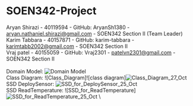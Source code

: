 # SOEN342-Project
Aryan Shirazi - 40119594 - GitHub: AryanSh1380 - aryan.nathaniel.shirazi@gmail.com - SOEN342 Section II (Team Leader) \
Karim Tabbara - 40157871 - GitHub: karim-tabbara - karimtabb2002@gmail.com - SOEN342 Section II \
Vraj patel - 40155059 - GitHub: Vraj2301 - patelvn2301@gmail.com - SOEN342 Section II \
\
Domain Model: ![Domain Model](https://github.com/AryanSh1380/SOEN342-Project/assets/97918808/41cad9db-1134-4d5a-8309-d414c28045c4) \
Class Diagram: ![Class_Diagram]![class diagram]![Class_Diagram_27_Oct](https://github.com/AryanSh1380/SOEN342-Project/assets/76165234/68608533-fe90-4523-978f-57da3ec0ac92)  \
SSD DeploySensor: ![SSD_for_DeploySensor_25_Oct](https://github.com/AryanSh1380/SOEN342-Project/assets/76165234/a72a1b9e-ba8a-4916-8024-ec90f8b8cc91) \
SSD ReadTemperature: ![SSD_for_ReadTemperature]![SSD_for_ReadTemperature_25_Oct](https://github.com/AryanSh1380/SOEN342-Project/assets/76165234/26d252e9-fc40-4156-84b3-8100db3c615e) \
